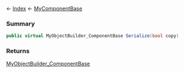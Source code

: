 ← [Index](Api-Index) ← [MyComponentBase](VRage.Game.Components.MyComponentBase)

### Summary

```csharp
public virtual MyObjectBuilder_ComponentBase Serialize(bool copy)
```

### Returns

[MyObjectBuilder_ComponentBase](VRage.Game.ObjectBuilders.ComponentSystem.MyObjectBuilder_ComponentBase)


